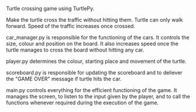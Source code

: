 Turtle crossing game using TurtlePy.

Make the turtle cross the traffic without hitting them. Turtle can only walk forward. Speed of the traffic increases once crossed.

car_manager.py is responsible for the functioning of the cars. It controls the size, colour and position on the board. It also
increases speed once the turtle manages to cross the board without hitting any car.

player.py determines the colour, starting place and movement of the turtle.

scoreboard.py is responsible for updating the scoreboard and to deliever the "GAME OVER" message if turtle hits the car.

main.py controls everything for the efficient functioning of the game. It manages the screen, to listen to the input given by the player,
and to call the functions whenever required during the execution of the game.
